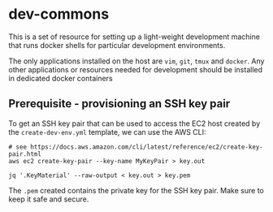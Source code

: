 # dev-commons

This is a set of resource for setting up a light-weight development machine that
runs docker shells for particular development environments.

The only applications installed on the host are ```vim```, ```git```, ```tmux```
and ```docker```. Any other applications or resources needed for development
should be installed in dedicated docker containers

## Prerequisite - provisioning an SSH key pair

To get an SSH key pair that can be used to access the EC2 host created by the
```create-dev-env.yml``` template, we can use the AWS CLI:

    # see https://docs.aws.amazon.com/cli/latest/reference/ec2/create-key-pair.html
    aws ec2 create-key-pair --key-name MyKeyPair > key.out

    jq '.KeyMaterial' --raw-output < key.out > key.pem

The ```.pem``` created contains the private key for the SSH key pair. Make sure to
keep it safe and secure.

##

